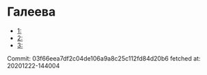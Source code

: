 # Галеева
- [1: ](1.md)
- [2: ](2.md)
- [3: ](3.md)

Commit: 03f66eea7df2c04de106a9a8c25c112fd84d20b6
 fetched at: 20201222-144004
